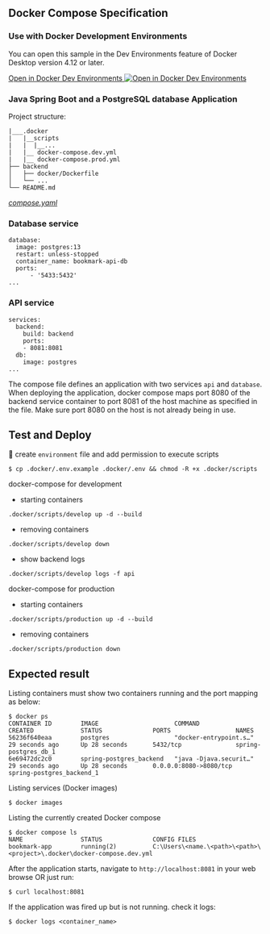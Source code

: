 ## Docker Compose Specification

### Use with Docker Development Environments

You can open this sample in the Dev Environments feature of Docker Desktop version 4.12 or later.

[Open in Docker Dev Environments <img src="../open_in_new.svg" alt="Open in Docker Dev Environments" align="top"/>](https://open.docker.com/dashboard/dev-envs?url=https://github.com/docker/awesome-compose/tree/master/spring-postgres)

### Java Spring Boot and a PostgreSQL database Application

Project structure:

```
|___.docker
|   |__scripts
|   |  |__...
|   |__ docker-compose.dev.yml
|   |__ docker-compose.prod.yml
├── backend
│   ├── docker/Dockerfile
│   └── ...
└── README.md

```

[_compose.yaml_](compose.yaml)

### Database service

```
database:
  image: postgres:13
  restart: unless-stopped
  container_name: bookmark-api-db
  ports:
      - '5433:5432'
...
```

### API service

```
services:
  backend:
    build: backend
    ports:
    - 8081:8081
  db:
    image: postgres
...
```

The compose file defines an application with two services `api` and `database`.
When deploying the application, docker compose maps port 8080 of the backend service container to port 8081 of the host machine as specified in the file.
Make sure port 8080 on the host is not already being in use.

## Test and Deploy

🚨 create `environment` file and add permission to execute scripts

```shell
$ cp .docker/.env.example .docker/.env && chmod -R +x .docker/scripts
```

docker-compose for development

-   starting containers

```
.docker/scripts/develop up -d --build
```

-   removing containers

```
.docker/scripts/develop down
```

-   show backend logs

```
.docker/scripts/develop logs -f api
```

docker-compose for production

-   starting containers

```
.docker/scripts/production up -d --build
```

-   removing containers

```
.docker/scripts/production down
```

## Expected result

Listing containers must show two containers running and the port mapping as below:

```
$ docker ps
CONTAINER ID        IMAGE                     COMMAND                  CREATED             STATUS              PORTS                  NAMES
56236f640eaa        postgres                  "docker-entrypoint.s…"   29 seconds ago      Up 28 seconds       5432/tcp               spring-postgres_db_1
6e69472dc2c0        spring-postgres_backend   "java -Djava.securit…"   29 seconds ago      Up 28 seconds       0.0.0.0:8080->8080/tcp   spring-postgres_backend_1
```

Listing services (Docker images)

```
$ docker images
```

Listing the currently created Docker compose

```
$ docker compose ls
NAME                STATUS              CONFIG FILES
bookmark-app        running(2)          C:\Users\<name.\<path>\<path>\<project>\.docker\docker-compose.dev.yml
```

After the application starts, navigate to `http://localhost:8081` in your web browse OR just run:

```
$ curl localhost:8081
```

If the application was fired up but is not running. check it logs:

```
$ docker logs <container_name>
```
